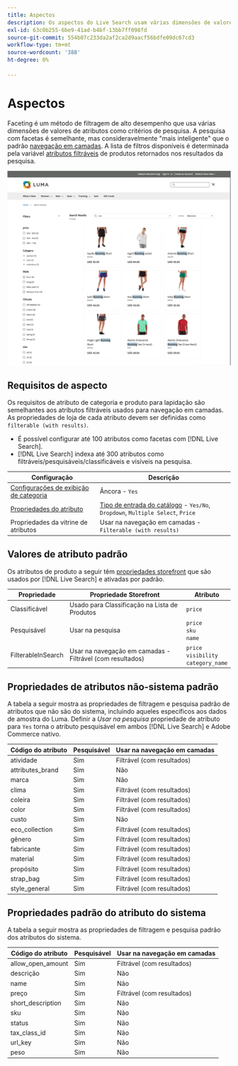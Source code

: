 ```yaml
---
title: Aspectos
description: Os aspectos do Live Search usam várias dimensões de valores de atributos como critérios de pesquisa.
exl-id: 63c0b255-6be9-41ad-b4bf-13bb7ff098fd
source-git-commit: 554b07c233da2af2ca2d9aacf56bdfe09dc67cd3
workflow-type: tm+mt
source-wordcount: '388'
ht-degree: 0%

---
```


# Aspectos

Faceting é um método de filtragem de alto desempenho que usa várias dimensões de valores de atributos como critérios de pesquisa. A pesquisa com facetas é semelhante, mas consideravelmente &quot;mais inteligente&quot; que o padrão [navegação em camadas](https://docs.magento.com/user-guide/catalog/navigation-layered.html). A lista de filtros disponíveis é determinada pela variável [atributos filtráveis](https://docs.magento.com/user-guide/catalog/navigation-layered-filterable-attributes.html) de produtos retornados nos resultados da pesquisa.

![Resultados da pesquisa filtrada](assets/storefront-search-results-run.png)

## Requisitos de aspecto

Os requisitos de atributo de categoria e produto para lapidação são semelhantes aos atributos filtráveis usados para navegação em camadas. As propriedades de loja de cada atributo devem ser definidas como `filterable (with results)`.

* É possível configurar até 100 atributos como facetas com [!DNL Live Search].
* [!DNL Live Search] indexa até 300 atributos como filtráveis/pesquisáveis/classificáveis e visíveis na pesquisa.

| Configuração | Descrição |
|--- |--- |
| [Configurações de exibição de categoria](https://docs.magento.com/user-guide/catalog/categories-display-settings.html) | Âncora - `Yes` |
| [Propriedades do atributo](https://docs.magento.com/user-guide/stores/attribute-product-create.html) | [Tipo de entrada do catálogo](https://docs.magento.com/user-guide/stores/attributes-input-types.html) - `Yes/No`, `Dropdown`, `Multiple Select`, `Price` |
| Propriedades da vitrine de atributos | Usar na navegação em camadas - `Filterable (with results)` |

## Valores de atributo padrão

Os atributos de produto a seguir têm [propriedades storefront](https://docs.magento.com/user-guide/stores/attributes-product.html) que são usados por [!DNL Live Search] e ativadas por padrão.

| Propriedade | Propriedade Storefront | Atributo |
|---|---|---|
| Classificável | Usado para Classificação na Lista de Produtos | `price` |
| Pesquisável | Usar na pesquisa | `price` <br />`sku`<br />`name` |
| FilterableInSearch | Usar na navegação em camadas - Filtrável (com resultados) | `price`<br />`visibility`<br />`category_name` |

## Propriedades de atributos não-sistema padrão

A tabela a seguir mostra as propriedades de filtragem e pesquisa padrão de atributos que não são do sistema, incluindo aqueles específicos aos dados de amostra do Luma. Definir a *Usar na pesquisa* propriedade de atributo para `Yes` torna o atributo pesquisável em ambos [!DNL Live Search] e Adobe Commerce nativo.

| Código do atributo | Pesquisável | Usar na navegação em camadas |
|--- |--- |--- |
| atividade | Sim | Filtrável (com resultados) |
| attributes_brand | Sim | Não |
| marca | Sim | Não |
| clima | Sim | Filtrável (com resultados) |
| coleira | Sim | Filtrável (com resultados) |
| color | Sim | Filtrável (com resultados) |
| custo | Sim | Não |
| eco_collection | Sim | Filtrável (com resultados) |
| gênero | Sim | Filtrável (com resultados) |
| fabricante | Sim | Filtrável (com resultados) |
| material | Sim | Filtrável (com resultados) |
| propósito | Sim | Filtrável (com resultados) |
| strap_bag | Sim | Filtrável (com resultados) |
| style_general | Sim | Filtrável (com resultados) |

## Propriedades padrão do atributo do sistema

A tabela a seguir mostra as propriedades de filtragem e pesquisa padrão dos atributos do sistema.

| Código do atributo | Pesquisável | Usar na navegação em camadas |
|--- |--- |--- |
| allow_open_amount | Sim | Filtrável (com resultados) |
| descrição | Sim | Não |
| name | Sim | Não |
| preço | Sim | Filtrável (com resultados) |
| short_description | Sim | Não |
| sku | Sim | Não |
| status | Sim | Não |
| tax_class_id | Sim | Não |
| url_key | Sim | Não |
| peso | Sim | Não |
